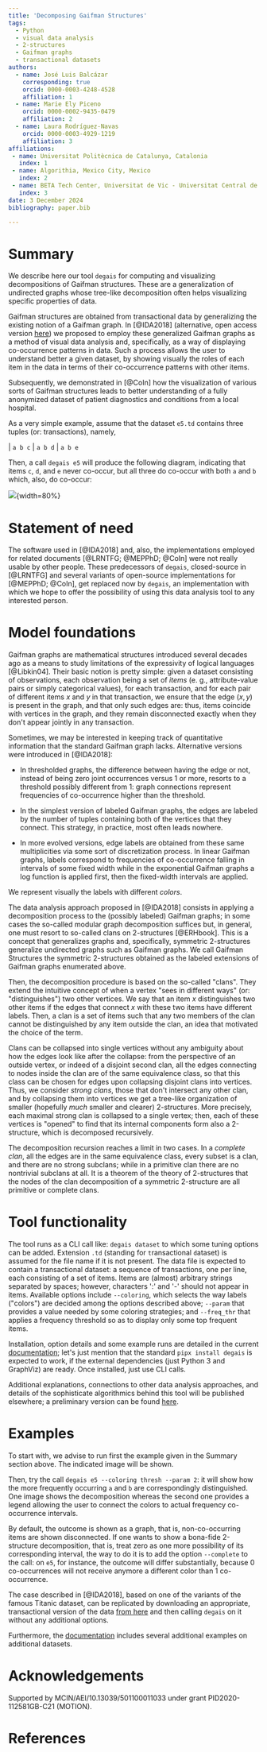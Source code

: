 ```yaml
---
title: 'Decomposing Gaifman Structures'
tags:
  - Python
  - visual data analysis
  - 2-structures
  - Gaifman graphs
  - transactional datasets
authors:
  - name: José Luis Balcázar
    corresponding: true
    orcid: 0000-0003-4248-4528
    affiliation: 1
  - name: Marie Ely Piceno
    orcid: 0000-0002-9435-0479
    affiliation: 2
  - name: Laura Rodríguez-Navas
    orcid: 0000-0003-4929-1219
    affiliation: 3
affiliations:
 - name: Universitat Politècnica de Catalunya, Catalonia
   index: 1
 - name: Algorithia, Mexico City, Mexico
   index: 2
 - name: BETA Tech Center, Universitat de Vic - Universitat Central de Catalunya, Catalonia
   index: 3
date: 3 December 2024
bibliography: paper.bib

---
```


# Summary

We describe here our tool `degais` for computing and visualizing
decompositions of Gaifman structures. These are a generalization of 
undirected graphs whose tree-like decomposition often helps visualizing 
specific properties of data.

Gaifman structures are obtained from transactional data by 
generalizing the existing notion of a Gaifman graph.
In [@IDA2018] (alternative, open access version 
[here](https://dblp.org/db/journals/corr/corr1805.html#abs-1805-05235))
we proposed to employ these generalized Gaifman graphs 
as a method of visual data analysis and, specifically, as a way of 
displaying co-occurrence patterns in data. Such a process allows
the user to understand better a given dataset, by showing visually
the roles of each item in the data in terms of their co-occurrence
patterns with other items.

Subsequently, we demonstrated in [@CoIn] how the visualization of
various sorts of Gaifman structures leads to better understanding
of a fully anonymized dataset of patient diagnostics and conditions 
from a local hospital.

As a very simple example, assume that the dataset `e5.td` 
contains three tuples (or: transactions), namely,

|    `a b c`
|    `a b d`
|    `a b e`

Then, a call `degais e5` will produce the following diagram, 
indicating that items `c`, `d`, and `e` never co-occur, but 
all three do co-occur with both `a` and `b` which, also, do co-occur:

![](e5_1.gv.png){width=80%}

# Statement of need

The software used in [@IDA2018] and, also, the implementations
employed for related documents [@LRNTFG; @MEPPhD; @CoIn] were not 
really usable by other people.
These predecessors of `degais`, closed-source in [@LRNTFG] and 
several variants of open-source implementations for [@MEPPhD; @CoIn],
get replaced now by `degais`, an implementation with which we hope
to offer the possibility of using this data analysis tool 
to any interested person.

# Model foundations

Gaifman graphs are mathematical structures introduced 
several decades ago as a means to study limitations 
of the expressivity of logical languages [@Libkin04].
Their basic notion is pretty simple:
given a dataset consisting of observations, each
observation being a set of _items_ (e. g., attribute-value 
pairs or simply categorical values), for each transaction, 
and for each pair of different items $x$ and $y$ in that 
transaction, we ensure that the edge $(x,y)$ is present
in the graph, and that only such edges are: thus, items
coincide with vertices in the graph, and they remain 
disconnected exactly when they don't appear jointly in any transaction.

Sometimes, we may be interested in keeping track of 
quantitative information that the standard Gaifman graph lacks.
Alternative versions were introduced in [@IDA2018]:

- In thresholded graphs, the difference between having
the edge or not, instead of being zero joint occurrences 
versus 1 or more, resorts to a threshold possibly different from 1:
graph connections represent frequencies of co-occurrence higher than 
the threshold.

- In the simplest version of labeled Gaifman graphs, the edges are 
labeled by the number of tuples containing both of the vertices that 
they connect. This strategy, in practice, most often leads nowhere.

- In more evolved versions, edge labels are obtained from these same
multiplicities via some sort of discretization process. In linear 
Gaifman graphs, labels correspond to frequencies of co-occurrence 
falling in intervals of some fixed width while in the exponential 
Gaifman graphs a log function is applied first, then the fixed-width
intervals are applied.

We represent visually the labels with different _colors_.

The data analysis approach proposed in [@IDA2018] consists in applying
a decomposition process to the (possibly labeled) Gaifman graphs;
in some cases the so-called modular graph decomposition suffices 
but, in general, one must resort to so-called clans on 2-structures 
[@ERHbook]. This is a concept that generalizes graphs and, 
specifically, symmetric 2-structures generalize undirected graphs
such as Gaifman graphs. We call Gaifman Structures the symmetric
2-structures obtained as the labeled extensions of Gaifman graphs
enumerated above.

Then, the decomposition procedure is based on the so-called "clans".
They extend the intuitive concept of when a vertex "sees in different 
ways" (or: "distinguishes") two other vertices. We say that an item $x$ 
distinguishes two other items if the edges that connect $x$ with 
these two items have different labels. Then, a clan is a set of items 
such that any two members of the clan cannot be distinguished by any 
item outside the clan, an idea that motivated the choice of the term.

Clans can be collapsed into single vertices without any ambiguity 
about how the edges look like after the collapse: from the 
perspective of an outside vertex,
or indeed of a disjoint second clan, all the edges connecting
to nodes inside the clan are of the same equivalence class,
so that this class can be chosen for edges upon collapsing
disjoint clans into vertices. Thus, we consider _strong clans_,
those that don't intersect any other clan, and by collapsing
them into vertices we get a tree-like organization of smaller
(hopefully _much_ smaller and clearer) 2-structures.
More precisely,
each maximal strong clan is collapsed to a single vertex;
then, each of these vertices is "opened" to find that its
internal components form also a 2-structure, 
which is decomposed recursively.

The decomposition recursion reaches a limit in two cases.
In a _complete clan_, all the edges are in the same equivalence class, 
every subset is a clan, and there are no strong subclans;
while in a primitive clan there are no nontrivial subclans at all.
It is a theorem of the theory of 2-structures that the nodes of the 
clan decomposition of a symmetric 2-structure 
are all primitive or complete clans. 

# Tool functionality

The tool runs as a CLI call like: `degais dataset`
to which some tuning options can be added.
Extension `.td` (standing for `t`ransactional `d`ataset)
is assumed for the file name if it is not present.
The data file is expected to contain a transactional dataset: 
a sequence of transactions, one per line, each consisting of 
a set of items.
Items are (almost) arbitrary strings separated by spaces; however, 
characters ':' and '-' should not appear in items.
Available options include `--coloring`, which selects the way
labels ("colors") are decided among the options described
above; `--param` that provides a value needed by some coloring
strategies; and `--freq_thr` that applies a frequency threshold
so as to display only some top frequent items.

Installation, option details and some example runs are detailed in
the current [documentation](https://github.com/balqui/degais/blob/main/docs/doc.md);
let's just mention that the standard `pipx install degais`
is expected to work, if the external dependencies (just Python 3 
and GraphViz) are ready. Once installed, just use CLI calls.

Additional explanations, connections to other data analysis
approaches, and details of the sophisticate algorithmics 
behind this tool will be published
elsewhere; a preliminary version can be found 
[here](https://dblp.org/db/journals/corr/corr1910.html#abs-1910-05146).

# Examples

To start with, we advise to run first the example given in the
Summary section above. The indicated image will be shown.

Then, try the call 
`degais e5 --coloring thresh --param 2`: it will show how the 
more frequently occurring `a` and `b` are correspondingly
distinguished. One image shows the decomposition whereas the
second one provides a legend allowing the user to connect the
colors to actual frequency co-occurrence intervals.

By default, the outcome is shown as a graph, that is,
non-co-occurring items are shown disconnected.
If one wants to show a bona-fide 2-structure decomposition,
that is, treat zero as one more possibility of its
corresponding interval, the way to do it is to add the option
`--complete` to the call: on `e5`, for instance, the outcome 
will differ substantially, because 0 co-occurrences will not 
receive anymore a different color than 1 co-occurrence.

The case described in [@IDA2018], based on one of the variants of
the famous Titanic dataset, can be replicated by downloading an
appropriate, transactional version of the data 
[from here](https://github.com/balqui/degais/blob/main/testdata/titanic_.td)
and then calling `degais` on it without any additional options. 

Furthermore, the 
[documentation](https://github.com/balqui/degais/blob/main/docs/doc.md)
includes several additional examples on additional datasets.

# Acknowledgements

Supported by MCIN/AEI/10.13039/501100011033 under grant
PID2020-112581GB-C21 (MOTION).

# References


